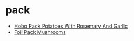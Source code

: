 # pack

 * [Hobo Pack Potatoes With Rosemary And Garlic](../../index/h/hobo-pack-potatoes-with-rosemary-and-garlic-56389625.json)
 * [Foil Pack Mushrooms](../../index/f/foil-pack-mushrooms.json)
